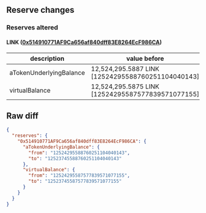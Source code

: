## Reserve changes

### Reserves altered

#### LINK ([0x514910771AF9Ca656af840dff83E8264EcF986CA](https://etherscan.io/address/0x514910771AF9Ca656af840dff83E8264EcF986CA))

| description | value before | value after |
| --- | --- | --- |
| aTokenUnderlyingBalance | 12,524,295.5887 LINK [12524295588760251104040143] | 12,523,745.5887 LINK [12523745588760251104040143] |
| virtualBalance | 12,524,295.5875 LINK [12524295587577839571077155] | 12,523,745.5875 LINK [12523745587577839571077155] |


## Raw diff

```json
{
  "reserves": {
    "0x514910771AF9Ca656af840dff83E8264EcF986CA": {
      "aTokenUnderlyingBalance": {
        "from": "12524295588760251104040143",
        "to": "12523745588760251104040143"
      },
      "virtualBalance": {
        "from": "12524295587577839571077155",
        "to": "12523745587577839571077155"
      }
    }
  }
}
```